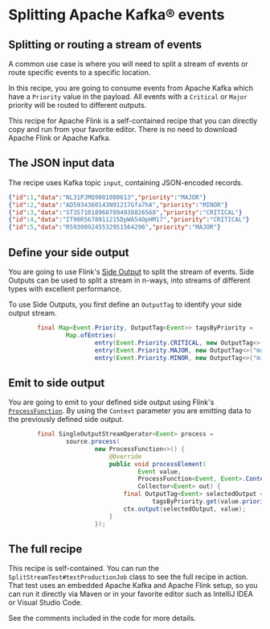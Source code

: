 # Splitting Apache Kafka® events

## Splitting or routing a stream of events

A common use case is where you will need to split a stream of events or route specific events to a specific location. 

In this recipe, you are going to consume events from Apache Kafka which have a `Priority` value in the payload.
All events with a `Critical` or `Major` priority will be routed to different outputs.

This recipe for Apache Flink is a self-contained recipe that you can directly copy and run from your favorite editor.
There is no need to download Apache Flink or Apache Kafka.

## The JSON input data

The recipe uses Kafka topic `input`, containing JSON-encoded records.

```json
{"id":1,"data":"NL31PJMQ9001080613","priority":"MAJOR"}
{"id":2,"data":"AD5934360143N91217Gfa7hA","priority":"MINOR"}
{"id":3,"data":"ST35710189607894938826568","priority":"CRITICAL"}
{"id":4,"data":"IT90R5678911215DpWA54OpHM17","priority":"CRITICAL"}
{"id":5,"data":"RS93089245532951564296","priority":"MAJOR"}
```

## Define your side output

You are going to use Flink's [Side Output](https://nightlies.apache.org/flink/flink-docs-stable/docs/dev/datastream/side_output/) 
to split the stream of events. Side Outputs can be used to split a stream in n-ways, into streams of different types
with excellent performance. 

To use Side Outputs, you first define an `OutputTag` to identify your side output stream. 

```java SplitStream.java focus=49:53
        final Map<Event.Priority, OutputTag<Event>> tagsByPriority =
                Map.ofEntries(
                        entry(Event.Priority.CRITICAL, new OutputTag<>("critical") {}),
                        entry(Event.Priority.MAJOR, new OutputTag<>("major") {}),
                        entry(Event.Priority.MINOR, new OutputTag<>("minor") {}));
```

## Emit to side output

You are going to emit to your defined side output using Flink's [`ProcessFunction`](https://nightlies.apache.org/flink/flink-docs-stable/docs/dev/datastream/operators/process_function/).
By using the `Context` parameter you are emitting data to the previously defined side output.

```java SplitStream.java focus=56:67
        final SingleOutputStreamOperator<Event> process =
                source.process(
                        new ProcessFunction<>() {
                            @Override
                            public void processElement(
                                    Event value,
                                    ProcessFunction<Event, Event>.Context ctx,
                                    Collector<Event> out) {
                                final OutputTag<Event> selectedOutput =
                                        tagsByPriority.get(value.priority);
                                ctx.output(selectedOutput, value);
                            }
                        });
```

## The full recipe

This recipe is self-contained. You can run the `SplitStreamTest#testProductionJob` class to see the full recipe
in action. That test uses an embedded Apache Kafka and Apache Flink setup, so you can run it directly via Maven or in 
your favorite editor such as IntelliJ IDEA or Visual Studio Code.

See the comments included in the code for more
details.
